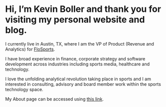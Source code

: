 
<h1> Hi, I’m Kevin Boller and thank you for visiting my personal website and blog. </h1>

<p>I currently live in Austin, TX, where I am the VP of Product (Revenue and Analytics) for <a href="http://www.flosports.tv/" >FloSports</a>. </p>

<p>I have broad experience in finance, corporate strategy and software development across industries including sports media, healthcare and technology.<br />

I love the unfolding analytical revolution taking place in sports and I am interested in consulting, advisory and 
board member work within the sports technology space.</p>

<p>My About page can be accessed using <a href="https://kdboller.github.io/about" >this link</a>. 
</p>

